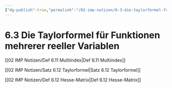 ```yaml
---
{"dg-publish":true,"permalink":"/02-imp-notizen/6-3-die-taylorformel-fuer-funktionen-mehrerer-reeller-variablen/","dgHomeLink":true,"dgPassFrontmatter":false}
---
```


# 6.3 Die Taylorformel für Funktionen mehrerer reeller Variablen
[[02 IMP Notizen/Def 6.11 Multiindex|Def 6.11 Multiindex]]

[[02 IMP Notizen/Satz 6.12 Taylorformel|Satz 6.12 Taylorformel]]

[[02 IMP Notizen/Def 6.12 Hesse-Matrix|Def 6.12 Hesse-Matrix]]	